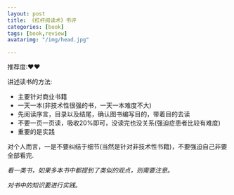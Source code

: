 ```yaml
---
layout: post
title: 《杠杆阅读术》书评
categories: [book]
tags: [book,review]
avatarimg: "/img/head.jpg"

---
```


推荐度:&hearts;&hearts;

讲述读书的方法:

- 主要针对商业书籍
- 一天一本(非技术性很强的书，一天一本难度不大)
- 先阅读序言，目录以及结尾，确认图书编写目的，带着目的去读
- 不要一页一页读，吸收20%即可，没读完也没关系(强迫症患者比较有难度)
- 重要的是实践

对个人而言，一是不要纠结于细节(当然是针对非技术性书籍)，不要强迫自己非要全部看完.

*看一类书，如果多本书中都提到了类似的观点，则需要注意。*

*对书中的知识要进行实践。*

